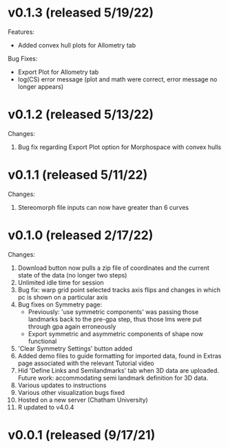 # v0.1.3 (released 5/19/22)
Features:
- Added convex hull plots for Allometry tab

Bug Fixes:
- Export Plot for Allometry tab
- log(CS) error message (plot and math were correct, error message no longer appears)

# v0.1.2 (released 5/13/22)
Changes:
1) Bug fix regarding Export Plot option for Morphospace with convex hulls 

# v0.1.1 (released 5/11/22)
Changes:
1) Stereomorph file inputs can now have greater than 6 curves

# v0.1.0 (released 2/17/22)
Changes:
1) Download button now pulls a zip file of coordinates and the current state of the data (no longer two steps)
2) Unlimited idle time for session
3) Bug fix: warp grid point selected tracks axis flips and changes in which pc is shown on a particular axis
4) Bug fixes on Symmetry page: 
    - Previously: 'use symmetric components' was passing those landmarks back to the pre-gpa step, thus those lms were put through gpa again erroneously
    - Export symmetric and asymmetric components of shape now functional
5) 'Clear Symmetry Settings' button added
6) Added demo files to guide formatting for imported data, found in Extras page associated with the relevant Tutorial video
7) Hid 'Define Links and Semilandmarks' tab when 3D data are uploaded. Future work: accommodating semi landmark definition for 3D data.
8) Various updates to instructions
9) Various other visualization bugs fixed
10) Hosted on a new server (Chatham University)
11) R updated to v4.0.4


# v0.0.1 (released (9/17/21)
